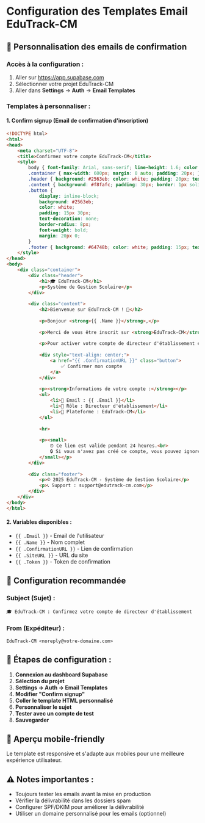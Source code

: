 # Configuration des Templates Email EduTrack-CM

## 📧 Personnalisation des emails de confirmation

### Accès à la configuration :
1. Aller sur https://app.supabase.com
2. Sélectionner votre projet EduTrack-CM  
3. Aller dans **Settings** → **Auth** → **Email Templates**

### Templates à personnaliser :

#### 1. **Confirm signup** (Email de confirmation d'inscription)
```html
<!DOCTYPE html>
<html>
<head>
    <meta charset="UTF-8">
    <title>Confirmez votre compte EduTrack-CM</title>
    <style>
        body { font-family: Arial, sans-serif; line-height: 1.6; color: #333; }
        .container { max-width: 600px; margin: 0 auto; padding: 20px; }
        .header { background: #2563eb; color: white; padding: 20px; text-align: center; border-radius: 8px 8px 0 0; }
        .content { background: #f8fafc; padding: 30px; border: 1px solid #e2e8f0; }
        .button { 
            display: inline-block; 
            background: #2563eb; 
            color: white; 
            padding: 15px 30px; 
            text-decoration: none; 
            border-radius: 8px; 
            font-weight: bold; 
            margin: 20px 0;
        }
        .footer { background: #64748b; color: white; padding: 15px; text-align: center; border-radius: 0 0 8px 8px; }
    </style>
</head>
<body>
    <div class="container">
        <div class="header">
            <h1>🎓 EduTrack-CM</h1>
            <p>Système de Gestion Scolaire</p>
        </div>
        
        <div class="content">
            <h2>Bienvenue sur EduTrack-CM ! 🎉</h2>
            
            <p>Bonjour <strong>{{ .Name }}</strong>,</p>
            
            <p>Merci de vous être inscrit sur <strong>EduTrack-CM</strong>, la plateforme de gestion scolaire moderne et intuitive.</p>
            
            <p>Pour activer votre compte de directeur d'établissement et accéder à votre tableau de bord, veuillez confirmer votre adresse email en cliquant sur le bouton ci-dessous :</p>
            
            <div style="text-align: center;">
                <a href="{{ .ConfirmationURL }}" class="button">
                    ✅ Confirmer mon compte
                </a>
            </div>
            
            <p><strong>Informations de votre compte :</strong></p>
            <ul>
                <li>📧 Email : {{ .Email }}</li>
                <li>👤 Rôle : Directeur d'établissement</li>
                <li>🏫 Plateforme : EduTrack-CM</li>
            </ul>
            
            <hr>
            
            <p><small>
                ⏰ Ce lien est valide pendant 24 heures.<br>
                🔒 Si vous n'avez pas créé ce compte, vous pouvez ignorer cet email en toute sécurité.
            </small></p>
        </div>
        
        <div class="footer">
            <p>© 2025 EduTrack-CM - Système de Gestion Scolaire</p>
            <p>📞 Support : support@edutrack-cm.com</p>
        </div>
    </div>
</body>
</html>
```

#### 2. **Variables disponibles :**
- `{{ .Email }}` - Email de l'utilisateur
- `{{ .Name }}` - Nom complet 
- `{{ .ConfirmationURL }}` - Lien de confirmation
- `{{ .SiteURL }}` - URL du site
- `{{ .Token }}` - Token de confirmation

## 🎨 Configuration recommandée

### Subject (Sujet) :
```
🎓 EduTrack-CM : Confirmez votre compte de directeur d'établissement
```

### From (Expéditeur) :
```
EduTrack-CM <noreply@votre-domaine.com>
```

## 🔧 Étapes de configuration :

1. **Connexion au dashboard Supabase**
2. **Sélection du projet**
3. **Settings → Auth → Email Templates**  
4. **Modifier "Confirm signup"**
5. **Coller le template HTML personnalisé**
6. **Personnaliser le sujet**
7. **Tester avec un compte de test**
8. **Sauvegarder**

## 📱 Aperçu mobile-friendly

Le template est responsive et s'adapte aux mobiles pour une meilleure expérience utilisateur.

## ⚠️ Notes importantes :

- Toujours tester les emails avant la mise en production
- Vérifier la délivrabilité dans les dossiers spam
- Configurer SPF/DKIM pour améliorer la délivrabilité
- Utiliser un domaine personnalisé pour les emails (optionnel)